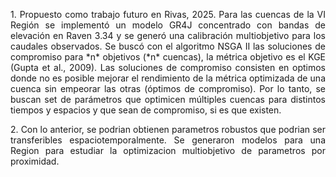 
<p align="justify">
1. Propuesto como trabajo futuro en Rivas, 2025. Para las cuencas de la VI Región se implementó un modelo GR4J concentrado con bandas de elevación en Raven 3.34 y se generó una calibración multiobjetivo para los caudales observados. Se buscó con el algoritmo NSGA II las soluciones de compromiso para *n* objetivos (*n* cuencas), la métrica objetivo es el KGE (Gupta et al., 2009). Las soluciones de compromiso consisten en optimos donde no es posible mejorar el rendimiento de la métrica optimizada de una cuenca sin empeorar las otras (óptimos de compromiso). Por lo tanto, se buscan set de parámetros que optimicen múltiples cuencas para distintos tiempos y espacios y que sean de compromiso, si es que existen.
</p>




<p align="justify">
2. Con lo anterior, se podrian obtienen parametros robustos que podrian ser transferibles espaciotemporalmente. Se generaron modelos para una Region para estudiar la optimizacion multiobjetivo de parametros por proximidad.
</p>



